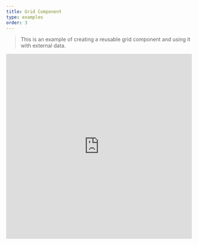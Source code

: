 ```yaml
---
title: Grid Component
type: examples
order: 3
---
```


> This is an example of creating a reusable grid component and using it with external data.

<iframe width="100%" height="500" src="https://jsfiddle.net/YordanGeorgiev/3bpkyc1v/9/embedded/result,html,js,css" allowfullscreen="allowfullscreen" frameborder="0"></iframe>
